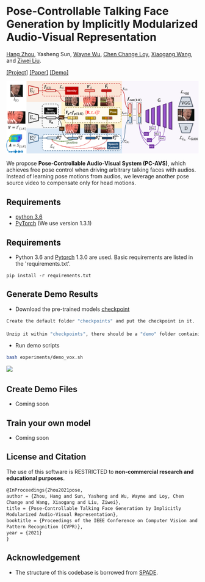 # Pose-Controllable Talking Face Generation by Implicitly Modularized Audio-Visual Representation

[Hang Zhou](https://hangz-nju-cuhk.github.io/), Yasheng Sun, [Wayne Wu](https://wywu.github.io/), [Chen Change Loy](http://personal.ie.cuhk.edu.hk/~ccloy/), [Xiaogang Wang](http://www.ee.cuhk.edu.hk/~xgwang/), and [Ziwei Liu](https://liuziwei7.github.io/).

[[Project]](https://hangz-nju-cuhk.github.io/projects/PC-AVS) [[Paper]](https://arxiv.org/abs/1807.07860) [[Demo]](https://www.youtube.com/watch?v=-J2zANwdjcQ)

[comment]: <> (<img src='./misc/teaser.png' width=880>)

<img src='./misc/method.png' width=880>

We propose **Pose-Controllable Audio-Visual System (PC-AVS)**, which achieves free pose control when driving arbitrary talking faces with audios. Instead of learning pose motions from audios, we leverage another pose source video to compensate only for head motions.

## Requirements
* [python 3.6](https://www.python.org/downloads/)
* [PyTorch](https://pytorch.org/) (We use version 1.3.1)


## Requirements
* Python 3.6 and [Pytorch](https://pytorch.org/) 1.3.0 are used. Basic requirements are listed in the 'requirements.txt'.

```
pip install -r requirements.txt
```


## Generate Demo Results
* Download the pre-trained models [checkpoint](https://drive.google.com/file/d/1Zehr3JLIpzdg2S5zZrhIbpYPKF-4gKU_/view?usp=sharing)

``` bash
Create the default folder "checkpoints" and put the checkpoint in it.

Unzip it within "checkpoints", there should be a "demo" folder containing 5 pths.
```

* Run demo scripts
``` bash
bash experiments/demo_vox.sh
```

<img src='./misc/demo.gif' width=720>

## Create Demo Files
* Coming soon

## Train your own model
* Coming soon

## License and Citation
The use of this software is RESTRICTED to **non-commercial research and educational purposes**.

```
@InProceedings{Zhou2021pose,
author = {Zhou, Hang and Sun, Yasheng and Wu, Wayne and Loy, Chen Change and Wang, Xiaogang and Liu, Ziwei},
title = {Pose-Controllable Talking Face Generation by Implicitly Modularized Audio-Visual Representation},
booktitle = {Proceedings of the IEEE Conference on Computer Vision and Pattern Recognition (CVPR)},
year = {2021}
}
```

## Acknowledgement
* The structure of this codebase is borrowed from [SPADE](https://github.com/NVlabs/SPADE).
